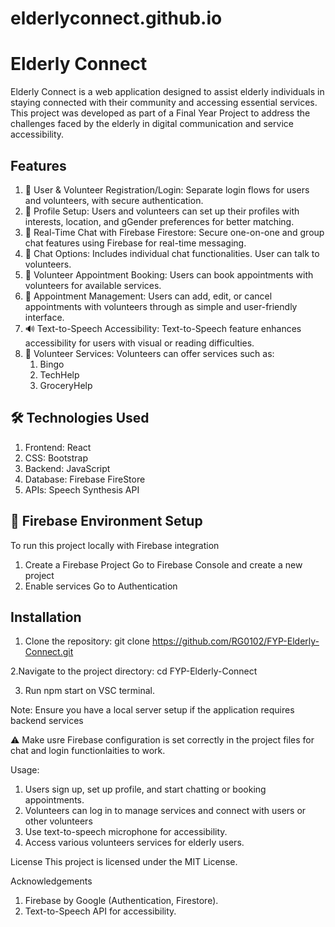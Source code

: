 # elderlyconnect.github.io
 
# Elderly Connect
Elderly Connect is a web application designed to assist elderly individuals in staying connected with their community and accessing essential services. This project was developed as part of a Final Year Project to address the challenges faced by the elderly in digital communication and service accessibility.

## Features
1. 👥 User & Volunteer Registration/Login: Separate login flows for users and volunteers, with secure authentication.
2. 📝 Profile Setup: Users and volunteers can set up their profiles with interests, location, and gGender preferences for better matching.
3. 💬 Real-Time Chat with Firebase Firestore: Secure one-on-one and group chat features using Firebase for real-time messaging.
4. 🔗 Chat Options: Includes individual chat functionalities. User can talk to volunteers.
5. 📅 Volunteer Appointment Booking: Users can book appointments with volunteers for available services.
6. 🔄 Appointment Management: Users can add, edit, or cancel appointments with volunteers through as simple and user-friendly interface.
7. 🔊 Text-to-Speech Accessibility: Text-to-Speech feature enhances accessibility for users with visual or reading difficulties.
8. 🤝 Volunteer Services: Volunteers can offer services such as:
    1. Bingo
    2. TechHelp
    3. GroceryHelp

## 🛠️ Technologies Used
1. Frontend: React
2. CSS: Bootstrap
3. Backend: JavaScript
4. Database: Firebase FireStore
5. APIs: Speech Synthesis API

## 🚀 Firebase Environment Setup
To run this project locally with Firebase integration
1. Create a Firebase Project
   Go to Firebase Console and create a new project
2. Enable services
   Go to Authentication

## Installation
1. Clone the repository: git clone https://github.com/RG0102/FYP-Elderly-Connect.git

2.Navigate to the project directory: cd FYP-Elderly-Connect

3. Run npm start on VSC terminal.

Note: Ensure you have a local server setup if the application requires backend services

⚠️ Make usre Firebase configuration is set correctly in the project files for chat and login functionlaities to work.

Usage:
1. Users sign up, set up profile, and start chatting or booking appointments.
2. Volunteers can log in to manage services and connect with users or other volunteers
3. Use text-to-speech microphone for accessibility. 
4. Access various volunteers services for elderly users.
  
License
This project is licensed under the MIT License.

Acknowledgements
1. Firebase by Google (Authentication, Firestore).
2. Text-to-Speech API for accessibility.

